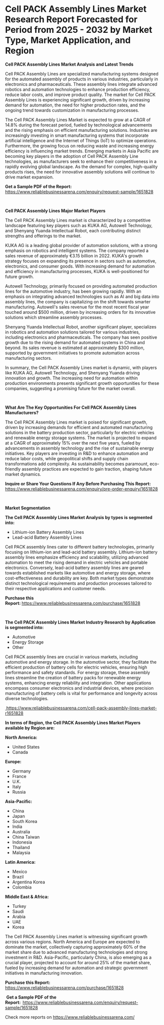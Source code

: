 <p><h1>Cell PACK Assembly Lines Market Research Report Forecasted for Period from 2025 -  2032 by Market Type, Market Application, and Region</h1></p><p><strong>Cell PACK Assembly Lines Market Analysis and Latest Trends</strong></p>
<p><p>Cell PACK Assembly Lines are specialized manufacturing systems designed for the automated assembly of products in various industries, particularly in electronics and pharmaceuticals. These assembly lines integrate advanced robotics and automation technologies to enhance production efficiency, reduce labor costs, and improve product quality. The market for Cell PACK Assembly Lines is experiencing significant growth, driven by increasing demand for automation, the need for higher production rates, and the ongoing trend towards customization in manufacturing processes.</p><p>The Cell PACK Assembly Lines Market is expected to grow at a CAGR of 14.8% during the forecast period, fueled by technological advancements and the rising emphasis on efficient manufacturing solutions. Industries are increasingly investing in smart manufacturing systems that incorporate artificial intelligence and the Internet of Things (IoT) to optimize operations. Furthermore, the growing focus on reducing waste and increasing energy efficiency is influencing market trends. Emerging markets in Asia Pacific are becoming key players in the adoption of Cell PACK Assembly Line technologies, as manufacturers seek to enhance their competitiveness in a rapidly evolving global landscape. As the demand for complex, high-quality products rises, the need for innovative assembly solutions will continue to drive market expansion.</p></p>
<p><strong>Get a Sample PDF of the Report:&nbsp;</strong> <a href="https://www.reliablebusinessarena.com/enquiry/request-sample/1651828?utm_campaign=3495&utm_medium=2&utm_source=Github&utm_content=ia&utm_term=23032025&utm_id=cell-pack-assembly-lines">https://www.reliablebusinessarena.com/enquiry/request-sample/1651828</a></p>
<p>&nbsp;</p>
<p><strong>Cell PACK Assembly Lines Major Market Players</strong></p>
<p><p>The Cell PACK Assembly Lines market is characterized by a competitive landscape featuring key players such as KUKA AG, Autowell Technology, and Shenyang Yuanda Intellectual Robot, each contributing distinct strengths and offerings to the market.</p><p>KUKA AG is a leading global provider of automation solutions, with a strong emphasis on robotics and intelligent systems. The company reported a sales revenue of approximately €3.15 billion in 2022. KUKA's growth strategy focuses on expanding its presence in sectors such as automotive, electronics, and consumer goods. With increasing demand for automation and efficiency in manufacturing processes, KUKA is well-positioned for future growth.</p><p>Autowell Technology, primarily focused on providing automated production lines for the automotive industry, has been growing rapidly. With an emphasis on integrating advanced technologies such as AI and big data into assembly lines, the company is capitalizing on the shift towards smarter manufacturing. Autowell's sales revenue for the most recent fiscal year touched around $500 million, driven by increasing orders for its innovative solutions which streamline assembly processes.</p><p>Shenyang Yuanda Intellectual Robot, another significant player, specializes in robotics and automation solutions tailored for various industries, including electronics and pharmaceuticals. The company has seen positive growth due to the rising demand for automated systems in China and beyond. Its sales revenue is estimated at approximately $300 million, supported by government initiatives to promote automation across manufacturing sectors.</p><p>In summary, the Cell PACK Assembly Lines market is dynamic, with players like KUKA AG, Autowell Technology, and Shenyang Yuanda driving innovation and growth. The increasing need for automation within production environments presents significant growth opportunities for these companies, suggesting a promising future for the market overall.</p></p>
<p>&nbsp;</p>
<p><strong>What Are The Key Opportunities For Cell PACK Assembly Lines Manufacturers?</strong></p>
<p><p>The Cell PACK Assembly Lines market is poised for significant growth, driven by increasing demands for efficient and automated manufacturing solutions in the battery production sector, particularly for electric vehicles and renewable energy storage systems. The market is projected to expand at a CAGR of approximately 15% over the next five years, fueled by advancements in assembly technology and the rise of sustainable energy initiatives. Key players are investing in R&D to enhance automation and reduce labor costs, while geopolitical shifts and supply chain transformations add complexity. As sustainability becomes paramount, eco-friendly assembly practices are expected to gain traction, shaping future market dynamics.</p></p>
<p><strong>Inquire or Share Your Questions If Any Before Purchasing This Report:</strong> <a href="https://www.reliablebusinessarena.com/enquiry/pre-order-enquiry/1651828?utm_campaign=3495&utm_medium=2&utm_source=Github&utm_content=ia&utm_term=23032025&utm_id=cell-pack-assembly-lines">https://www.reliablebusinessarena.com/enquiry/pre-order-enquiry/1651828</a></p>
<p>&nbsp;</p>
<p><strong>Market Segmentation</strong></p>
<p><strong>The Cell PACK Assembly Lines Market Analysis by types is segmented into:</strong></p>
<p><ul><li>Lithium-ion Battery Assembly Lines</li><li>Lead-acid Battery Assembly Lines</li></ul></p>
<p><p>Cell PACK assembly lines cater to different battery technologies, primarily focusing on lithium-ion and lead-acid battery assembly. Lithium-ion battery assembly lines emphasize efficiency and scalability, utilizing advanced automation to meet the rising demand in electric vehicles and portable electronics. Conversely, lead-acid battery assembly lines are geared towards established markets like automotive and energy storage, where cost-effectiveness and durability are key. Both market types demonstrate distinct technological requirements and production processes tailored to their respective applications and customer needs.</p></p>
<p><strong>Purchase this Report:&nbsp;</strong><a href="https://www.reliablebusinessarena.com/purchase/1651828?utm_campaign=3495&utm_medium=2&utm_source=Github&utm_content=ia&utm_term=23032025&utm_id=cell-pack-assembly-lines">https://www.reliablebusinessarena.com/purchase/1651828</a></p>
<p>&nbsp;</p>
<p><strong>The Cell PACK Assembly Lines Market Industry Research by Application is segmented into:</strong></p>
<p><ul><li>Automotive</li><li>Energy Storage</li><li>Other</li></ul></p>
<p><p>Cell PACK assembly lines are crucial in various markets, including automotive and energy storage. In the automotive sector, they facilitate the efficient production of battery cells for electric vehicles, ensuring high performance and safety standards. For energy storage, these assembly lines streamline the creation of battery packs for renewable energy systems, enhancing energy reliability and integration. Other applications encompass consumer electronics and industrial devices, where precision manufacturing of battery cells is vital for performance and longevity across diverse technologies.</p></p>
<p><a href="https://www.reliablebusinessarena.com/cell-pack-assembly-lines-market-r1651828?utm_campaign=3495&utm_medium=2&utm_source=Github&utm_content=ia&utm_term=23032025&utm_id=cell-pack-assembly-lines">&nbsp;https://www.reliablebusinessarena.com/cell-pack-assembly-lines-market-r1651828</a></p>
<p><strong>In terms of Region, the Cell PACK Assembly Lines Market Players available by Region are:</strong></p>
<p>
    <p> <strong> North America: </strong>
        <ul>
            <li>United States</li>
            <li>Canada</li>
        </ul>
        </p> 
    <p> <strong> Europe: </strong>
        <ul>
            <li>Germany</li>
            <li>France</li>
            <li>U.K.</li>
            <li>Italy</li>
            <li>Russia</li>
        </ul>
        </p> 
    <p> <strong> Asia-Pacific: </strong>
        <ul>
            <li>China</li>
            <li>Japan</li>
            <li>South Korea</li>
            <li>India</li>
            <li>Australia</li>
            <li>China Taiwan</li>
            <li>Indonesia</li>
            <li>Thailand</li>
            <li>Malaysia</li>
        </ul>
        </p> 
    <p> <strong> Latin America: </strong>
        <ul>
            <li>Mexico</li>
            <li>Brazil</li>
            <li>Argentina Korea</li>
            <li>Colombia</li>
        </ul>
        </p> 
    <p> <strong> Middle East & Africa: </strong>
        <ul>
            <li>Turkey</li>
            <li>Saudi</li>
            <li>Arabia</li>
            <li>UAE</li>
            <li>Korea</li>
        </ul>
    </p>
    </p>
<p><p>The Cell PACK Assembly Lines market is witnessing significant growth across various regions. North America and Europe are expected to dominate the market, collectively capturing approximately 60% of the market share due to advanced manufacturing technologies and strong investment in R&D. Asia-Pacific, particularly China, is also emerging as a crucial player, projected to account for around 25% of the market share, fueled by increasing demand for automation and strategic government initiatives in manufacturing innovation.</p></p>
<p><strong>Purchase this Report: </strong><a href="https://www.reliablebusinessarena.com/purchase/1651828?utm_campaign=3495&utm_medium=2&utm_source=Github&utm_content=ia&utm_term=23032025&utm_id=cell-pack-assembly-lines">https://www.reliablebusinessarena.com/purchase/1651828</a></p>
<p>&nbsp;<strong>Get a Sample PDF of the Report:&nbsp;&nbsp;</strong><a href="https://www.reliablebusinessarena.com/enquiry/request-sample/1651828?utm_campaign=3495&utm_medium=2&utm_source=Github&utm_content=ia&utm_term=23032025&utm_id=cell-pack-assembly-lines">https://www.reliablebusinessarena.com/enquiry/request-sample/1651828</a></p>
<p><strong></strong></p>
<p>Check more reports on <a href="https://www.reliablebusinessarena.com/?utm_campaign=3495&utm_medium=2&utm_source=Github&utm_content=ia&utm_term=23032025&utm_id=cell-pack-assembly-lines">https://www.reliablebusinessarena.com/</a></p>